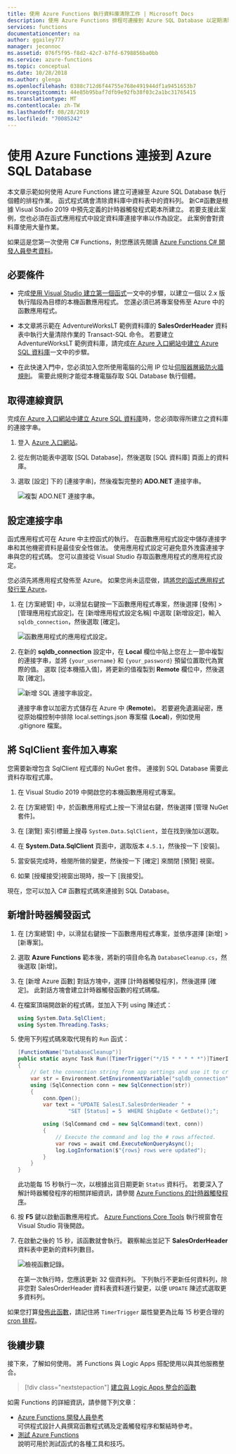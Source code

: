 ```yaml
---
title: 使用 Azure Functions 執行資料庫清除工作 | Microsoft Docs
description: 使用 Azure Functions 排程可連接到 Azure SQL Database 以定期清除資料列的工作。
services: functions
documentationcenter: na
author: ggailey777
manager: jeconnoc
ms.assetid: 076f5f95-f8d2-42c7-b7fd-6798856ba0bb
ms.service: azure-functions
ms.topic: conceptual
ms.date: 10/28/2018
ms.author: glenga
ms.openlocfilehash: 0388c712d6f44755e768e491944df1a9451653b7
ms.sourcegitcommit: 44e85b95baf7dfb9e92fb38f03c2a1bc31765415
ms.translationtype: MT
ms.contentlocale: zh-TW
ms.lasthandoff: 08/28/2019
ms.locfileid: "70085242"
---
```

# <a name="use-azure-functions-to-connect-to-an-azure-sql-database"></a>使用 Azure Functions 連接到 Azure SQL Database

本文章示範如何使用 Azure Functions 建立可連線至 Azure SQL Database 執行個體的排程作業。 函式程式碼會清除資料庫中資料表中的資料列。 新C#函數是根據 Visual Studio 2019 中預先定義的計時器觸發程式範本所建立。 若要支援此案例，您也必須在函式應用程式中設定資料庫連接字串以作為設定。 此案例會對資料庫使用大量作業。 

如果這是您第一次使用 C# Functions，則您應該先閱讀 [Azure Functions C# 開發人員參考資料](functions-dotnet-class-library.md)。

## <a name="prerequisites"></a>必要條件

+ 完成[使用 Visual Studio 建立第一個函式](functions-create-your-first-function-visual-studio.md)一文中的步驟，以建立一個以 2.x 版執行階段為目標的本機函數應用程式。 您還必須已將專案發佈至 Azure 中的函數應用程式。

+ 本文章將示範在 AdventureWorksLT 範例資料庫的 **SalesOrderHeader** 資料表中執行大量清除作業的 Transact-SQL 命令。 若要建立 AdventureWorksLT 範例資料庫，請完成[在 Azure 入口網站中建立 Azure SQL 資料庫](../sql-database/sql-database-get-started-portal.md)一文中的步驟。

+ 在此快速入門中，您必須加入您所使用電腦的公用 IP 位址[伺服器層級防火牆規則](../sql-database/sql-database-get-started-portal-firewall.md)。 需要此規則才能從本機電腦存取 SQL Database 執行個體。  

## <a name="get-connection-information"></a>取得連線資訊

完成[在 Azure 入口網站中建立 Azure SQL 資料庫](../sql-database/sql-database-get-started-portal.md)時，您必須取得所建立之資料庫的連接字串。

1. 登入 [Azure 入口網站](https://portal.azure.com/)。

1. 從左側功能表中選取 [SQL Database]，然後選取 [SQL 資料庫] 頁面上的資料庫。

1. 選取 [設定] 下的 [連接字串]，然後複製完整的 **ADO.NET** 連接字串。

    ![複製 ADO.NET 連接字串。](./media/functions-scenario-database-table-cleanup/adonet-connection-string.png)

## <a name="set-the-connection-string"></a>設定連接字串

函式應用程式可在 Azure 中主控函式的執行。 在函數應用程式設定中儲存連接字串和其他機密資料是最佳安全性做法。 使用應用程式設定可避免意外洩露連接字串與您的程式碼。 您可以直接從 Visual Studio 存取函數應用程式的應用程式設定。

您必須先將應用程式發佈至 Azure。 如果您尚未這麼做，請[將您的函式應用程式發行至 Azure](functions-develop-vs.md#publish-to-azure)。

1. 在 [方案總管] 中，以滑鼠右鍵按一下函數應用程式專案，然後選擇 [發佈]  >  [管理應用程式設定]。在 [新增應用程式設定名稱] 中選取 [新增設定]，輸入 `sqldb_connection`，然後選取 [確定]。

    ![函數應用程式的應用程式設定。](./media/functions-scenario-database-table-cleanup/functions-app-service-add-setting.png)

1. 在新的 **sqldb_connection** 設定中，在 **Local** 欄位中貼上您在上一節中複製的連接字串，並將 `{your_username}` 和 `{your_password}` 預留位置取代為實際的值。 選取 [從本機插入值]，將更新的值複製到 **Remote** 欄位中，然後選取 [確定]。

    ![新增 SQL 連接字串設定。](./media/functions-scenario-database-table-cleanup/functions-app-service-settings-connection-string.png)

    連接字串會以加密方式儲存在 Azure 中 (**Remote**)。 若要避免遺漏祕密，應從原始檔控制中排除 local.settings.json 專案檔 (**Local**)，例如使用 .gitignore 檔案。

## <a name="add-the-sqlclient-package-to-the-project"></a>將 SqlClient 套件加入專案

您需要新增包含 SqlClient 程式庫的 NuGet 套件。 連接到 SQL Database 需要此資料存取程式庫。

1. 在 Visual Studio 2019 中開啟您的本機函數應用程式專案。

1. 在 [方案總管] 中，於函數應用程式上按一下滑鼠右鍵，然後選擇 [管理 NuGet 套件]。

1. 在 [瀏覽] 索引標籤上搜尋 ```System.Data.SqlClient```，並在找到後加以選取。

1. 在 **System.Data.SqlClient** 頁面中，選取版本 `4.5.1`，然後按一下 [安裝]。

1. 當安裝完成時，檢閱所做的變更，然後按一下 [確定] 來關閉 [預覽] 視窗。

1. 如果 [授權接受]視窗出現時，按一下 [我接受]。

現在，您可以加入 C# 函數程式碼來連接到 SQL Database。

## <a name="add-a-timer-triggered-function"></a>新增計時器觸發函式

1. 在 [方案總管] 中，以滑鼠右鍵按一下函數應用程式專案，並依序選擇 [新增]  >  [新專案]。

1. 選取 **Azure Functions** 範本後，將新的項目命名為 `DatabaseCleanup.cs`，然後選取 [新增]。

1. 在 [新增 Azure 函數] 對話方塊中，選擇 [計時器觸發程序]，然後選擇 [確定]。 此對話方塊會建立計時器觸發函數的程式碼檔。

1. 在檔案頂端開啟新的程式碼，並加入下列 using 陳述式：

    ```cs
    using System.Data.SqlClient;
    using System.Threading.Tasks;
    ```

1. 使用下列程式碼來取代現有的 `Run` 函式：

    ```cs
    [FunctionName("DatabaseCleanup")]
    public static async Task Run([TimerTrigger("*/15 * * * * *")]TimerInfo myTimer, ILogger log)
    {
        // Get the connection string from app settings and use it to create a connection.
        var str = Environment.GetEnvironmentVariable("sqldb_connection");
        using (SqlConnection conn = new SqlConnection(str))
        {
            conn.Open();
            var text = "UPDATE SalesLT.SalesOrderHeader " +
                    "SET [Status] = 5  WHERE ShipDate < GetDate();";

            using (SqlCommand cmd = new SqlCommand(text, conn))
            {
                // Execute the command and log the # rows affected.
                var rows = await cmd.ExecuteNonQueryAsync();
                log.LogInformation($"{rows} rows were updated");
            }
        }
    }
    ```

    此功能每 15 秒執行一次，以根據出貨日期更新 `Status` 資料行。 若要深入了解計時器觸發程序的相關詳細資訊，請參閱 [Azure Functions 的計時器觸發程序](functions-bindings-timer.md)。

1. 按 **F5** 鍵以啟動函數應用程式。 [Azure Functions Core Tools](functions-develop-local.md) 執行視窗會在 Visual Studio 背後開啟。

1. 在啟動之後的 15 秒，該函數就會執行。 觀察輸出並記下 **SalesOrderHeader** 資料表中更新的資料列數目。

    ![檢視函數記錄。](./media/functions-scenario-database-table-cleanup/function-execution-results-log.png)

    在第一次執行時，您應該更新 32 個資料列。 下列執行不更新任何資料列，除非您對 SalesOrderHeader 資料表資料進行變更，以便 `UPDATE` 陳述式選取更多資料列。

如果您打算[發佈此函數](functions-develop-vs.md#publish-to-azure)，請記住將 `TimerTrigger` 屬性變更為比每 15 秒更合理的 [cron 排程](functions-bindings-timer.md#ncrontab-expressions)。

## <a name="next-steps"></a>後續步驟

接下來，了解如何使用。 將 Functions 與 Logic Apps 搭配使用以與其他服務整合。

> [!div class="nextstepaction"]
> [建立與 Logic Apps 整合的函數](functions-twitter-email.md)

如需 Functions 的詳細資訊，請參閱下列文章：

+ [Azure Functions 開發人員參考](functions-reference.md)  
  可供程式設計人員撰寫函數程式碼及定義觸發程序和繫結時參考。
+ [測試 Azure Functions](functions-test-a-function.md)  
  說明可用於測試函式的各種工具和技巧。  
